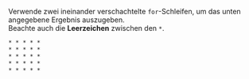 Verwende zwei ineinander verschachtelte `for`-Schleifen,
um das unten angegebene Ergebnis auszugeben.  
Beachte auch die **Leerzeichen** zwischen den `*`.

```
* * * * * 
* * * * * 
* * * * * 
* * * * * 
* * * * * 

```
